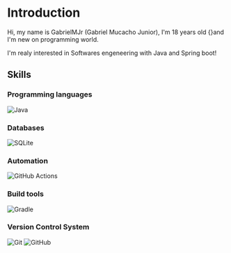 <html>
<head>
<meta charset="utf-8"
<meta name="viewport" content="width=device-width,
initial-scale=1.0"
</head>
  
<body>
<h1>Introduction</h1>
<p>Hi, my name is GabrielMJr (Gabriel Mucacho Junior), I'm 18 years old {}and I'm new on programming world.</p>
<p>I'm realy interested in Softwares engeneering with Java and Spring boot!</p>
    
<h2>Skills</h2>
<h3>Programming languages</h3>

![Java](https://img.shields.io/badge/java-%23ED8B00.svg?style=for-the-badge&logo=java&logoColor=white)

<h3>Databases</h3>

![SQLite](https://img.shields.io/badge/sqlite-%2307405e.svg?style=for-the-badge&logo=sqlite&logoColor=white)

<h3>Automation</h3>

![GitHub Actions](https://img.shields.io/badge/github%20actions-%232671E5.svg?style=for-the-badge&logo=githubactions&logoColor=white)


<h3>Build tools</h3>

![Gradle](https://img.shields.io/badge/Gradle-02303A.svg?style=for-the-badge&logo=Gradle&logoColor=white)


<h3>Version Control System</h3>

![Git](https://img.shields.io/badge/git-%23F05033.svg?style=for-the-badge&logo=git&logoColor=white)
![GitHub](https://img.shields.io/badge/github-%23121011.svg?style=for-the-badge&logo=github&logoColor=white)

</body>
</html>

